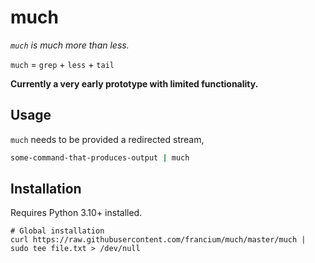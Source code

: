 # much
_`much` is much more than less._

`much` = `grep` + `less` + `tail`

**Currently a very early prototype with limited functionality.**


## Usage
`much` needs to be provided a redirected stream,
```bash
some-command-that-produces-output | much
```


## Installation
Requires Python 3.10+ installed.

```
# Global installation
curl https://raw.githubusercontent.com/francium/much/master/much | sudo tee file.txt > /dev/null
```
